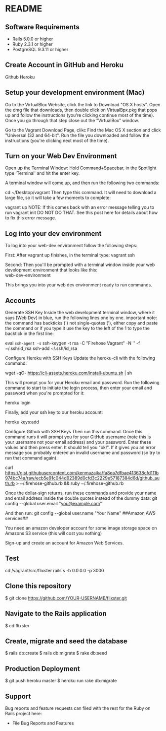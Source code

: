 # README

Software Requirements
------------------------------------------------------------------------------------------------------------------------------
* Rails 5.0.0 or higher
* Ruby 2.3.1 or higher
* PostgreSQL 9.3.11 or higher

Create Account in GitHub and Heroku
------------------------------------------------------------------------------------------------------------------------------
Github
Heroku

Setup your development environment (Mac)
------------------------------------------------------------------------------------------------------------------------------
Go to the VirtualBlox Website, click the link to Download "OS X hosts". Open the dmg file that downloads, then double click on VirtualBpx.pkg that pops up and follow the instructions (you're clicking continue most of the time). Once you go through that step close out the "VirtualBox" window.

Go to the Vagrant Download Page, clikc Find the Mac OS X section and click "Universal (32 and 64-bit". Run the file you downloaded and follow the instructions (you're clicking next most of the time).

Turn on your Web Dev Environment
------------------------------------------------------------------------------------------------------------------------------
Open up the Terminal Window: Hold Command+Spacebar, in the Spotlight type 'Terminal' and hit the enter key.

A terminal window will come up, and then run the following two commands:

cd ~/Desktop/vagrant
Then type this command. It will need to download a large file, so it will take a few moments to complete:

vagrant up
NOTE: If this comes back with an error message telling you to run vagrant init DO NOT DO THAT. See this post here for details about how to fix this error message.

Log into your dev environment
------------------------------------------------------------------------------------------------------------------------------
To log into your web-dev environment follow the following steps:

First: After vagrant up finishes, in the terminal type:
vagrant ssh

Second: Then you'll be prompted with a terminal window inside your web development environment that looks like this:\
web-dev-environment

This brings you into your web dev environment ready to run commands.

Accounts
------------------------------------------------------------------------------------------------------------------------------
Generate SSH Key
Inside the web development terminal window, where it says [Web Dev] in blue, run the following lines one by one. important note: the command has backticks (`) not single-quotes ('), either copy and paste the command or if you type it use the key to the left of the 1 to type the backtick in the first line:

eval `ssh-agent -s`
ssh-keygen -t rsa -C "Firehose Vagrant" -N '' -f ~/.ssh/id_rsa
ssh-add ~/.ssh/id_rsa

Configure Heroku with SSH Keys
Update the heroku-cli with the following command:

wget -qO- https://cli-assets.heroku.com/install-ubuntu.sh | sh

This will prompt you for your Heroku email and password. Run the following command to start to initiate the login process, then enter your email and password when you're prompted for it:

heroku login

Finally, add your ssh key to our heroku account:

heroku keys:add

Configure Github with SSH Keys
Then run this command. Once this command runs it will prompt you for your GitHub username (note this is your username not your email address) and your password. Enter these values and then press enter. It should tell you "ok!". If it gives you an error message you probably entered an invalid username and password (so try to run that command again).

curl https://gist.githubusercontent.com/kenmazaika/fa8ea7dfbae413638cfd111b974bc74a/raw/ecb5e91c044d92389d0cfd3c2229e57187384d6d/github_auth.rb  > ~/.firehose-github.rb && ruby ~/.firehose-github.rb

Once the dollar-sign returns, run these commands and provide your name and email address inside the double quotes instead of the dummy data:
git config --global user.email "you@example.com"

And then run:
git config --global user.name "Your Name"
##Amazon AWS services##

You need an amazon developer account for some image storage space on Amazons S3 service (this will cost you nothing)

Sign-up and create an account for Amazon Web Services. 

Test
------------------------------------------------------------------------------------------------------------------------------
cd /vagrant/src/flixster
rails s -b 0.0.0.0 -p 3000

Clone this repository
------------------------------------------------------------------------------------------------------------------------------
$ git clone https://github.com/YOUR-USERNAME/flixster.git

Navigate to the Rails application
------------------------------------------------------------------------------------------------------------------------------
$ cd flixster

Create, migrate and seed the database
------------------------------------------------------------------------------------------------------------------------------
$ rails db:create
$ rails db:migrate
$ rake db:seed

Production Deployment
------------------------------------------------------------------------------------------------------------------------------
$ git push heroku master
$ heroku run rake db:migrate

Support
------------------------------------------------------------------------------------------------------------------------------
Bug reports and feature requests can filed with the rest for the Ruby on Rails project here:
* File Bug Reports and Features
